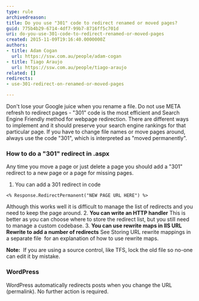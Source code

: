 ```yaml
---
type: rule
archivedreason: 
title: Do you use "301" code to redirect renamed or moved pages?
guid: 775b4b29-6714-4df7-99b7-8716ff5c701d
uri: do-you-use-301-code-to-redirect-renamed-or-moved-pages
created: 2015-11-09T19:16:40.0000000Z
authors:
- title: Adam Cogan
  url: https://ssw.com.au/people/adam-cogan
- title: Tiago Araujo
  url: https://ssw.com.au/people/tiago-araujo
related: []
redirects:
- use-301-redirect-on-renamed-or-moved-pages

---
```


Don't lose your Google juice when you rename a file. Do not use META refresh to redirect pages - "301" code is the most efficient and Search Engine Friendly method for webpage redirection. There are different ways to implement and it should preserve your search engine rankings for that particular page. If you have to change file names or move pages around, always use the code "301", which is interpreted as "moved permanently".

<!--endintro-->

### How to do a "301" redirect in .aspx

Any time you move a page or just delete a page you should add a "301" redirect to a new page or a page for missing pages.

1. You can add a 301 redirect in code


```
<% Response.RedirectPermanent("NEW PAGE URL HERE") %>
```


Although this works well it is difficult to manage the list of redirects and you need to keep the page around.
2. **You can write an HTTP handler** 
This is better as you can choose where to store the redirect list, but you still need to manage a custom codebase.
3. **You can use rewrite maps in IIS URL Rewrite to add a number of redirects** 
See Storing URL rewrite mappings in a separate file  for an explanation of how to use rewrite maps.

**Note:**  If you are using a source control, like TFS, lock the old file so no-one can edit it by mistake.

### WordPress 


WordPress automatically redirects posts when you change the URL (permalink). No further action is required.
